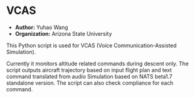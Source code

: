 # VCAS

- **Author:** Yuhao Wang
- **Organization:** Arizona State University

This Python script is used for VCAS (Voice Communication-Assisted Simulation).

Currently it monitors altitude related commands during descent only.  The script outputs aircraft trajectory based on input flight plan and text command translated from audio
Simulation based on NATS beta1.7 standalone version.  The script can also check compliance for each command.
